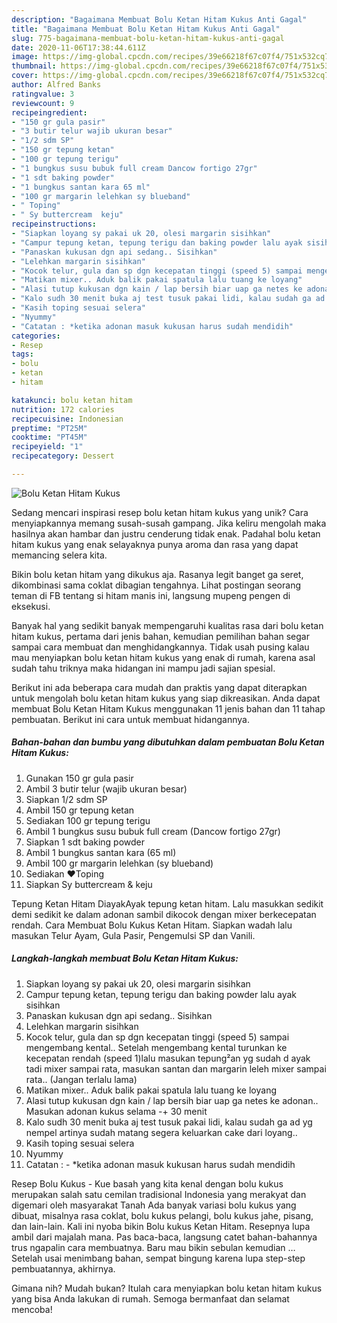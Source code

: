 ```yaml
---
description: "Bagaimana Membuat Bolu Ketan Hitam Kukus Anti Gagal"
title: "Bagaimana Membuat Bolu Ketan Hitam Kukus Anti Gagal"
slug: 775-bagaimana-membuat-bolu-ketan-hitam-kukus-anti-gagal
date: 2020-11-06T17:38:44.611Z
image: https://img-global.cpcdn.com/recipes/39e66218f67c07f4/751x532cq70/bolu-ketan-hitam-kukus-foto-resep-utama.jpg
thumbnail: https://img-global.cpcdn.com/recipes/39e66218f67c07f4/751x532cq70/bolu-ketan-hitam-kukus-foto-resep-utama.jpg
cover: https://img-global.cpcdn.com/recipes/39e66218f67c07f4/751x532cq70/bolu-ketan-hitam-kukus-foto-resep-utama.jpg
author: Alfred Banks
ratingvalue: 3
reviewcount: 9
recipeingredient:
- "150 gr gula pasir"
- "3 butir telur wajib ukuran besar"
- "1/2 sdm SP"
- "150 gr tepung ketan"
- "100 gr tepung terigu"
- "1 bungkus susu bubuk full cream Dancow fortigo 27gr"
- "1 sdt baking powder"
- "1 bungkus santan kara 65 ml"
- "100 gr margarin lelehkan sy blueband"
- " Toping"
- " Sy buttercream  keju"
recipeinstructions:
- "Siapkan loyang sy pakai uk 20, olesi margarin sisihkan"
- "Campur tepung ketan, tepung terigu dan baking powder lalu ayak sisihkan"
- "Panaskan kukusan dgn api sedang.. Sisihkan"
- "Lelehkan margarin sisihkan"
- "Kocok telur, gula dan sp dgn kecepatan tinggi (speed 5) sampai mengembang kental.. Setelah mengembang kental turunkan ke kecepatan rendah (speed 1)lalu masukan tepung²an yg sudah d ayak tadi mixer sampai rata, masukan santan dan margarin leleh mixer sampai rata.. (Jangan terlalu lama)"
- "Matikan mixer.. Aduk balik pakai spatula lalu tuang ke loyang"
- "Alasi tutup kukusan dgn kain / lap bersih biar uap ga netes ke adonan.. Masukan adonan kukus selama -+ 30 menit"
- "Kalo sudh 30 menit buka aj test tusuk pakai lidi, kalau sudah ga ad yg nempel artinya sudah matang segera keluarkan cake dari loyang.."
- "Kasih toping sesuai selera"
- "Nyummy"
- "Catatan : *ketika adonan masuk kukusan harus sudah mendidih"
categories:
- Resep
tags:
- bolu
- ketan
- hitam

katakunci: bolu ketan hitam 
nutrition: 172 calories
recipecuisine: Indonesian
preptime: "PT25M"
cooktime: "PT45M"
recipeyield: "1"
recipecategory: Dessert

---
```



![Bolu Ketan Hitam Kukus](https://img-global.cpcdn.com/recipes/39e66218f67c07f4/751x532cq70/bolu-ketan-hitam-kukus-foto-resep-utama.jpg)

Sedang mencari inspirasi resep bolu ketan hitam kukus yang unik? Cara menyiapkannya memang susah-susah gampang. Jika keliru mengolah maka hasilnya akan hambar dan justru cenderung tidak enak. Padahal bolu ketan hitam kukus yang enak selayaknya punya aroma dan rasa yang dapat memancing selera kita.

Bikin bolu ketan hitam yang dikukus aja. Rasanya legit banget ga seret, dikombinasi sama coklat dibagian tengahnya. Lihat postingan seorang teman di FB tentang si hitam manis ini, langsung mupeng pengen di eksekusi.

Banyak hal yang sedikit banyak mempengaruhi kualitas rasa dari bolu ketan hitam kukus, pertama dari jenis bahan, kemudian pemilihan bahan segar sampai cara membuat dan menghidangkannya. Tidak usah pusing kalau mau menyiapkan bolu ketan hitam kukus yang enak di rumah, karena asal sudah tahu triknya maka hidangan ini mampu jadi sajian spesial.


Berikut ini ada beberapa cara mudah dan praktis yang dapat diterapkan untuk mengolah bolu ketan hitam kukus yang siap dikreasikan. Anda dapat membuat Bolu Ketan Hitam Kukus menggunakan 11 jenis bahan dan 11 tahap pembuatan. Berikut ini cara untuk membuat hidangannya.

<!--inarticleads1-->

##### Bahan-bahan dan bumbu yang dibutuhkan dalam pembuatan Bolu Ketan Hitam Kukus:

1. Gunakan 150 gr gula pasir
1. Ambil 3 butir telur (wajib ukuran besar)
1. Siapkan 1/2 sdm SP
1. Ambil 150 gr tepung ketan
1. Sediakan 100 gr tepung terigu
1. Ambil 1 bungkus susu bubuk full cream (Dancow fortigo 27gr)
1. Siapkan 1 sdt baking powder
1. Ambil 1 bungkus santan kara (65 ml)
1. Ambil 100 gr margarin lelehkan (sy blueband)
1. Sediakan  ❤Toping
1. Siapkan  Sy buttercream &amp; keju


Tepung Ketan Hitam DiayakAyak tepung ketan hitam. Lalu masukkan sedikit demi sedikit ke dalam adonan sambil dikocok dengan mixer berkecepatan rendah. Cara Membuat Bolu Kukus Ketan Hitam. Siapkan wadah lalu masukan Telur Ayam, Gula Pasir, Pengemulsi SP dan Vanili. 

<!--inarticleads2-->

##### Langkah-langkah membuat Bolu Ketan Hitam Kukus:

1. Siapkan loyang sy pakai uk 20, olesi margarin sisihkan
1. Campur tepung ketan, tepung terigu dan baking powder lalu ayak sisihkan
1. Panaskan kukusan dgn api sedang.. Sisihkan
1. Lelehkan margarin sisihkan
1. Kocok telur, gula dan sp dgn kecepatan tinggi (speed 5) sampai mengembang kental.. Setelah mengembang kental turunkan ke kecepatan rendah (speed 1)lalu masukan tepung²an yg sudah d ayak tadi mixer sampai rata, masukan santan dan margarin leleh mixer sampai rata.. (Jangan terlalu lama)
1. Matikan mixer.. Aduk balik pakai spatula lalu tuang ke loyang
1. Alasi tutup kukusan dgn kain / lap bersih biar uap ga netes ke adonan.. Masukan adonan kukus selama -+ 30 menit
1. Kalo sudh 30 menit buka aj test tusuk pakai lidi, kalau sudah ga ad yg nempel artinya sudah matang segera keluarkan cake dari loyang..
1. Kasih toping sesuai selera
1. Nyummy
1. Catatan : - *ketika adonan masuk kukusan harus sudah mendidih


Resep Bolu Kukus - Kue basah yang kita kenal dengan bolu kukus merupakan salah satu cemilan tradisional Indonesia yang merakyat dan digemari oleh masyarakat Tanah Ada banyak variasi bolu kukus yang dibuat, misalnya rasa coklat, bolu kukus pelangi, bolu kukus jahe, pisang, dan lain-lain. Kali ini nyoba bikin Bolu kukus Ketan Hitam. Resepnya lupa ambil dari majalah mana. Pas baca-baca, langsung catet bahan-bahannya trus ngapalin cara membuatnya. Baru mau bikin sebulan kemudian … Setelah usai menimbang bahan, sempat bingung karena lupa step-step pembuatannya, akhirnya. 

Gimana nih? Mudah bukan? Itulah cara menyiapkan bolu ketan hitam kukus yang bisa Anda lakukan di rumah. Semoga bermanfaat dan selamat mencoba!
